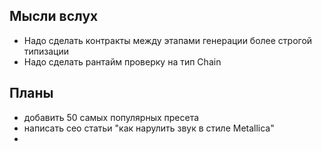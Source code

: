 ## Мысли вслух

- Надо сделать контракты между этапами генерации более строгой типизации
- Надо сделать рантайм проверку на тип Chain

## Планы

- добавить 50 самых популярных пресета
- написать сео статьи "как нарулить звук в стиле Metallica"
-
